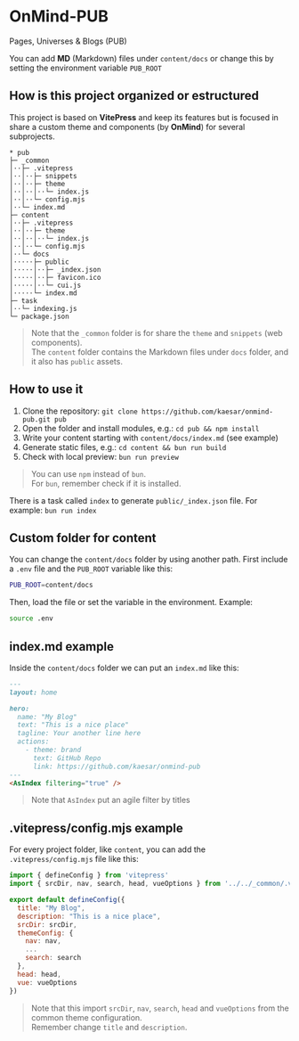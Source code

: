 # OnMind-PUB

Pages, Universes &amp; Blogs (PUB)

You can add **MD** (Markdown) files under `content/docs` or change this by setting the environment variable `PUB_ROOT`

## How is this project organized or estructured

This project is based on **VitePress** and keep its features but is focused in share a custom theme and components (by **OnMind**) for several subprojects.

```planetext
* pub  
├─ _common  
│⋅⋅├─ .vitepress  
│⋅⋅│⋅⋅├─ snippets  
│⋅⋅│⋅⋅├─ theme  
│⋅⋅│⋅⋅│⋅⋅└─ index.js  
│⋅⋅│⋅⋅└─ config.mjs  
│⋅⋅└─ index.md  
├─ content  
│⋅⋅├─ .vitepress  
│⋅⋅│⋅⋅├─ theme  
│⋅⋅│⋅⋅│⋅⋅└─ index.js  
│⋅⋅│⋅⋅└─ config.mjs  
│⋅⋅└─ docs  
│⋅⋅⋅⋅⋅├─ public  
│⋅⋅⋅⋅⋅│⋅⋅├─ _index.json  
│⋅⋅⋅⋅⋅│⋅⋅├─ favicon.ico  
│⋅⋅⋅⋅⋅│⋅⋅└─ cui.js  
│⋅⋅⋅⋅⋅└─ index.md  
├─ task  
│⋅⋅└─ indexing.js  
└─ package.json  
```

> Note that the `_common` folder is for share the `theme` and `snippets` (web components).  
> The `content` folder contains the Markdown files under `docs` folder, and it also has `public` assets.

## How to use it

1. Clone the repository: `git clone https://github.com/kaesar/onmind-pub.git pub`
2. Open the folder and install modules, e.g.: `cd pub && npm install`
3. Write your content starting with `content/docs/index.md` (see example)
4. Generate static files, e.g.: `cd content && bun run build`
5. Check with local preview: `bun run preview`

> You can use `npm` instead of `bun`.  
> For `bun`, remember check if it is installed.  

There is a task called `index` to generate `public/_index.json` file. For example: `bun run index`

## Custom folder for content

You can change the `content/docs` folder by using another path. First include a `.env` file and the `PUB_ROOT` variable like this:

```bash
PUB_ROOT=content/docs
```

Then, load the file or set the variable in the environment. Example:

```bash
source .env
```

## index.md example

Inside the `content/docs` folder we can put an `index.md` like this:

```markdown
---
layout: home

hero:
  name: "My Blog"
  text: "This is a nice place"
  tagline: Your another line here
  actions:
    - theme: brand
      text: GitHub Repo
      link: https://github.com/kaesar/onmind-pub
---
<AsIndex filtering="true" />
```

> Note that `AsIndex` put an agile filter by titles

<!--
Additionally, you can add an `access.md` file like this:

```markdown
```
-->
## .vitepress/config.mjs example

For every project folder, like `content`, you can add the `.vitepress/config.mjs` file like this:

```js
import { defineConfig } from 'vitepress'
import { srcDir, nav, search, head, vueOptions } from '../../_common/.vitepress/config.mjs'

export default defineConfig({
  title: "My Blog",
  description: "This is a nice place",
  srcDir: srcDir,
  themeConfig: {
    nav: nav,
    ...
    search: search
  },
  head: head,
  vue: vueOptions
})
```

> Note that this import `srcDir`, `nav`, `search`, `head` and `vueOptions` from the common theme configuration.  
> Remember change `title` and `description`.  
